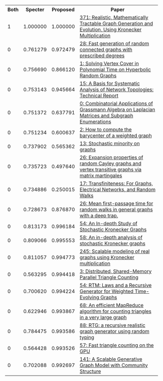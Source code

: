 <html><table><tr>
<th>Both</th>
<th>Specter</th>
<th>Proposed</th>
<th>Paper</th>
</tr>
<tr>
<td>1</td>
<td>1.000000</td>
<td>1.000000</td>
<td><a href="https://www.semanticscholar.org/paper/82dbac4f046d626420c238a65b121266b122378f">371: Realistic, Mathematically Tractable Graph Generation and Evolution, Using Kronecker Multiplication</a></td>
</tr>
<tr>
<td>0</td>
<td>0.761279</td>
<td>0.972479</td>
<td><a href="https://www.semanticscholar.org/paper/0021dd1e3cb902417f117f6b47f9ec56e785e9dc">28: Fast generation of random connected graphs with prescribed degrees</a></td>
</tr>
<tr>
<td>0</td>
<td>0.756690</td>
<td>0.866120</td>
<td><a href="https://www.semanticscholar.org/paper/75cb7ebb7950531e3e8c57eb297622286d846bc7">1: Solving Vertex Cover in Polynomial Time on Hyperbolic Random Graphs</a></td>
</tr>
<tr>
<td>0</td>
<td>0.753143</td>
<td>0.945664</td>
<td><a href="https://www.semanticscholar.org/paper/b086b2cc441f36db344d5b6955cffb26d7b112b8">15: A Basis for Systematic Analysis of Network Topologies: Technical Report</a></td>
</tr>
<tr>
<td>0</td>
<td>0.751372</td>
<td>0.637791</td>
<td><a href="https://www.semanticscholar.org/paper/d813e47ef61837d7a9affa6264e65972e7959f1c">0: Combinatorial Applications of Grassmann Algebra on Laplacian Matrices and Subgraph Enumerations</a></td>
</tr>
<tr>
<td>0</td>
<td>0.751234</td>
<td>0.600637</td>
<td><a href="https://www.semanticscholar.org/paper/ffd4959ba47a0aec115f6f74b779740a7f6234d7">2: How to compute the barycenter of a weighted graph</a></td>
</tr>
<tr>
<td>0</td>
<td>0.737902</td>
<td>0.565362</td>
<td><a href="https://www.semanticscholar.org/paper/387f8f17c6b082cbf763bfe6d4cb6ea0f495adbf">13: Stochastic minority on graphs</a></td>
</tr>
<tr>
<td>0</td>
<td>0.735723</td>
<td>0.497640</td>
<td><a href="https://www.semanticscholar.org/paper/d8cce018ea1b4c63d0d6417b7f90551c91020e8e">26: Expansion properties of random Cayley graphs and vertex transitive graphs via matrix martingales</a></td>
</tr>
<tr>
<td>0</td>
<td>0.734886</td>
<td>0.250015</td>
<td><a href="https://www.semanticscholar.org/paper/1f17bef9e70aa2a8e78be5b63662554136fae259">17: Transfiniteness: For Graphs, Electrical Networks, and Random Walks</a></td>
</tr>
<tr>
<td>0</td>
<td>0.728673</td>
<td>0.876870</td>
<td><a href="https://www.semanticscholar.org/paper/380b1aa1c547e562700d9036d31d9691c7fcb588">26: Mean first-passage time for random walks in general graphs with a deep trap.</a></td>
</tr>
<tr>
<td>0</td>
<td>0.813173</td>
<td>0.996184</td>
<td><a href="https://www.semanticscholar.org/paper/56b69931a54a6234369c84642af41749d57fa507">54: An In-depth Study of Stochastic Kronecker Graphs</a></td>
</tr>
<tr>
<td>0</td>
<td>0.809066</td>
<td>0.995553</td>
<td><a href="https://www.semanticscholar.org/paper/4d958e608fdd77d49bfc20b8002c43bf3f49aaaf">58: An in-depth analysis of stochastic Kronecker graphs</a></td>
</tr>
<tr>
<td>0</td>
<td>0.811057</td>
<td>0.994773</td>
<td><a href="https://www.semanticscholar.org/paper/791f5ca63c2c77b4f26e29e83467e17a1fbce1af">245: Scalable modeling of real graphs using Kronecker multiplication</a></td>
</tr>
<tr>
<td>0</td>
<td>0.563295</td>
<td>0.994418</td>
<td><a href="https://www.semanticscholar.org/paper/948515240b3c9e1914a9de53d836681f0870accd">3: Distributed, Shared-Memory Parallel Triangle Counting</a></td>
</tr>
<tr>
<td>0</td>
<td>0.700620</td>
<td>0.994224</td>
<td><a href="https://www.semanticscholar.org/paper/48ba9520f66371d37d6a05deaa522468e5eacc0c">54: RTM: Laws and a Recursive Generator for Weighted Time-Evolving Graphs</a></td>
</tr>
<tr>
<td>0</td>
<td>0.622946</td>
<td>0.993867</td>
<td><a href="https://www.semanticscholar.org/paper/3f95e7a3768b1f2681296c9dc9e6ff87ba6aed0c">68: An efficient MapReduce algorithm for counting triangles in a very large graph</a></td>
</tr>
<tr>
<td>0</td>
<td>0.784475</td>
<td>0.993586</td>
<td><a href="https://www.semanticscholar.org/paper/68cf85b585a77609a94f76ef4ad1aed61da8505d">88: RTG: a recursive realistic graph generator using random typing</a></td>
</tr>
<tr>
<td>0</td>
<td>0.564428</td>
<td>0.993526</td>
<td><a href="https://www.semanticscholar.org/paper/c484dca46a7e8b37eaff65b1a479f084fc1a9802">57: Fast triangle counting on the GPU</a></td>
</tr>
<tr>
<td>0</td>
<td>0.702088</td>
<td>0.992697</td>
<td><a href="https://www.semanticscholar.org/paper/74ab1f58c81889deea75f87da74e3c62911ceda6">141: A Scalable Generative Graph Model with Community Structure</a></td>
</tr>
</table></html>
